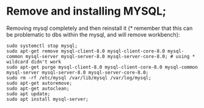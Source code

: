 # Remove and installing MYSQL;

Removing mysql completely and then reinstall it (* remember that this can be problematic to dbs within the mysql, and will remove workbench):

```
sudo systemctl stop mysql;
sudo apt-get remove mysql-client-8.0 mysql-client-core-8.0 mysql-common mysql-server mysql-server-8.0 mysql-server-core-8.0; # using * wildcard didn't work
sudo apt-get purge mysql-client-8.0 mysql-client-core-8.0 mysql-common mysql-server mysql-server-8.0 mysql-server-core-8.0;
sudo rm -rf /etc/mysql /var/lib/mysql /var/log/mysql;
sudo apt-get autoremove;
sudo apt-get autoclean;
sudo apt update;
sudo apt install mysql-server;
```
